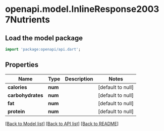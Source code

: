 # openapi.model.InlineResponse20037Nutrients

## Load the model package
```dart
import 'package:openapi/api.dart';
```

## Properties
Name | Type | Description | Notes
------------ | ------------- | ------------- | -------------
**calories** | **num** |  | [default to null]
**carbohydrates** | **num** |  | [default to null]
**fat** | **num** |  | [default to null]
**protein** | **num** |  | [default to null]

[[Back to Model list]](../README.md#documentation-for-models) [[Back to API list]](../README.md#documentation-for-api-endpoints) [[Back to README]](../README.md)


